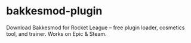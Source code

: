 # bakkesmod-plugin
Download Bakkesmod for Rocket League – free plugin loader, cosmetics tool, and trainer. Works on Epic &amp; Steam.
